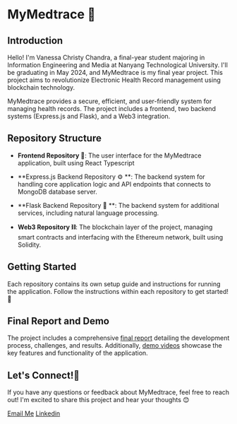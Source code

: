
# MyMedtrace 🏥

## Introduction

Hello! I'm Vanessa Christy Chandra, a final-year student majoring in Information Engineering and Media at Nanyang Technological University. I'll be graduating in May 2024, and MyMedtrace is my final year project. This project aims to revolutionize Electronic Health Record management using blockchain technology. 

MyMedtrace provides a secure, efficient, and user-friendly system for managing health records. The project includes a frontend, two backend systems (Express.js and Flask), and a Web3 integration. 

## Repository Structure

- **Frontend Repository 🎨**: The user interface for the MyMedtrace application, built using React Typescript 
  
- **Express.js Backend Repository ⚙️ **: The backend system for handling core application logic and API endpoints that connects to MongoDB database server.
  
- **Flask Backend Repository 🧠 **: The backend system for additional services, including natural language processing.

- **Web3 Repository ⛓️**: The blockchain layer of the project, managing smart contracts and interfacing with the Ethereum network, built using Solidity.

## Getting Started

Each repository contains its own setup guide and instructions for running the application. Follow the instructions within each repository to get started! 🚀

## Final Report and Demo

The project includes a comprehensive [final report](https://github.com/vanessaachristy/FYP-Blockchain-MyMedtrace/blob/main/Blockchain%20FYP%20Final%20Report%20-%20Vanessa%20Christy%20Chandra%20(PDF).pdf) detailing the development process, challenges, and results. Additionally, [demo videos](https://drive.google.com/file/d/1_2VGLqTkksr-XKVA6c50FebMrKdH4BUM/view?usp=sharing](https://drive.google.com/file/d/1MniM5DH-T7xsRq7c9SvTQ0bp1RYNpjzm/view?usp=sharing)) showcase the key features and functionality of the application.

## Let's Connect!💬

If you have any questions or feedback about MyMedtrace, feel free to reach out! I'm excited to share this project and hear your thoughts 😊

[Email Me](mailto:vanessa.chandra2002@gmail.com)
[Linkedin](https://linkedin.com/in/vanessa-christy)
